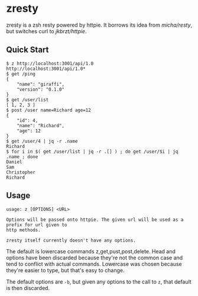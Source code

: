 # zresty

zresty is a zsh resty powered by httpie. It borrows its idea from _micha/resty_, but switches
curl to _jkbrzt/httpie_.

## Quick Start

```
$ z http://localhost:3001/api/1.0
http://localhost:3001/api/1.0*
$ get /ping
{
	"name": "giraffi",
	"version": "0.1.0"
}
$ get /user/list
[ 1, 2, 3 ]
$ post /user name=Richard age=12
{
	"id": 4,
	"name": "Richard",
	"age": 12
}
$ get /user/4 | jq -r .name
Richard
$ for i in $( get /user/list | jq -r .[] ) ; do get /user/$i | jq .name ; done
Daniel
Sam
Christopher
Richard
```

## Usage

```
usage: z [OPTIONS] <URL>

Options will be passed onto httpie. The given url will be used as a prefix for url given to
http methods.

zresty itself currently doesn't have any options.
```

The default is lowercase commands z,get,pust,post,delete. Head and options have been discarded
because they're not the common case and tend to conflict with actual commands. Lowercase was
chosen because they're easier to type, but that's easy to change.

The default options are `-b`, but given any options to the call to `z`, that default is then
discarded.

